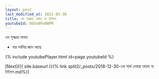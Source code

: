```yaml
---
layout: post
last_modified_at: 2021-03-30
title: ওম সূক্ষ্মায় নামায গা টাইমস
youtubeId: 0GVoBFwOWPM
---
```

 
 
 ওম সূক্ষ্মায় নামায  
 
 -  যার সর্বনিম্ন জ্ঞান আছে 
 
  
 
  
 
 
 
 
 
 


{% include youtubePlayer.html id=page.youtubeId %}
 
[Next]({{ site.baseurl }}{% link  split2/_posts/2018-12-30-ওম সার্ভ দেবায়া নামায গা টাইমস.md%})
 
